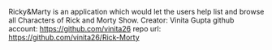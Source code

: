 Ricky&Marty is an application which would let the users help list and browse all Characters of Rick and Morty Show.
Creator: Vinita Gupta
github account: https://github.com/vinita26
repo url: https://github.com/vinita26/Rick-Morty
